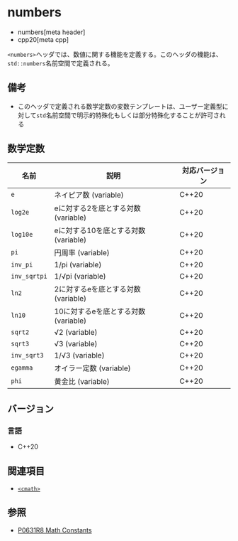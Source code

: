# numbers
* numbers[meta header]
* cpp20[meta cpp]

`<numbers>`ヘッダでは、数値に関する機能を定義する。このヘッダの機能は、`std::numbers`名前空間で定義される。


## 備考
- このヘッダで定義される数学定数の変数テンプレートは、ユーザー定義型に対して`std`名前空間で明示的特殊化もしくは部分特殊化することが許可される


## 数学定数

| 名前 | 説明 | 対応バージョン |
|------|------|----------------|
| `e`          | ネイピア数 (variable) | C++20 |
| `log2e`      | eに対する2を底とする対数 (variable) | C++20 |
| `log10e`     | eに対する10を底とする対数 (variable) | C++20 |
| `pi`         | 円周率 (variable) | C++20 |
| `inv_pi`     | 1/pi (variable) | C++20 |
| `inv_sqrtpi` | 1/√pi (variable) | C++20 |
| `ln2`        | 2に対するeを底とする対数 (variable) | C++20 |
| `ln10`       | 10に対するeを底とする対数 (variable) | C++20 |
| `sqrt2`      | √2 (variable) | C++20 |
| `sqrt3`      | √3 (variable) | C++20 |
| `inv_sqrt3`  | 1/√3 (variable) | C++20 |
| `egamma`     | オイラー定数 (variable) | C++20 |
| `phi`        | 黄金比 (variable) | C++20 |


## バージョン
### 言語
- C++20

## 関連項目
- [`<cmath>`](cmath.md)

## 参照
- [P0631R8 Math Constants](http://www.open-std.org/jtc1/sc22/wg21/docs/papers/2019/p0631r8.pdf)
